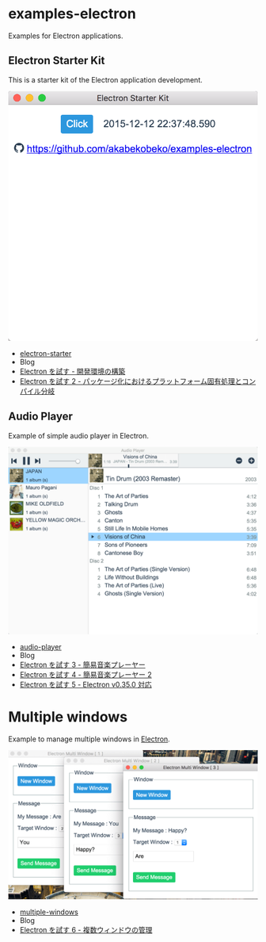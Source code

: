 # examples-electron

Examples for Electron applications.

## Electron Starter Kit

This is a starter kit of the Electron application development.

![electron-starter](./electron-starter/ss.png)

* [electron-starter](./electron-starter)
* Blog
 * [Electron を試す - 開発環境の構築](http://akabeko.me/blog/2015/09/electron/)
 * [Electron を試す 2 - パッケージ化におけるプラットフォーム固有処理とコンパイル分岐](http://akabeko.me/blog/2015/10/electron-2/)

## Audio Player

Example of simple audio player in Electron.

![audio-player](./audio-player/ss-1.png)

* [audio-player](./audio-player)
* Blog
 * [Electron を試す 3 - 簡易音楽プレーヤー](http://akabeko.me/blog/2015/10/electron-3/)
 * [Electron を試す 4 - 簡易音楽プレーヤー 2](http://akabeko.me/blog/2015/10/electron-4/)
 * [Electron を試す 5 - Electron v0.35.0 対応](http://akabeko.me/blog/2015/11/electron-5/)

# Multiple windows

Example to manage multiple windows in [Electron](http://electron.atom.io/).

![multiple-windows](./multiple-windows/ss.png)

* [multiple-windows](./multiple-windows)
* Blog
 * [Electron を試す 6 - 複数ウィンドウの管理](http://akabeko.me/blog/2015/12/electron-6/)
